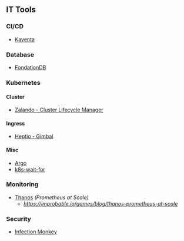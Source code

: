## IT Tools

### CI/CD
* [Kayenta](https://github.com/spinnaker/kayenta)


### Database
* [FondationDB](https://github.com/apple/foundationdb)


### Kubernetes

#### Cluster
* [Zalando - Cluster Lifecycle Manager](https://github.com/zalando-incubator/cluster-lifecycle-manager)

#### Ingress
* [Heptio - Gimbal](https://github.com/heptio/gimbal)

#### Misc
* [Argo](https://applatix.com/open-source/argo/)
* [k8s-wait-for](https://github.com/groundnuty/k8s-wait-for)

### Monitoring
* [Thanos](https://github.com/improbable-eng/thanos) *(Prometheus at Scale)*
  * *<https://improbable.io/games/blog/thanos-prometheus-at-scale>*


### Security
* [Infection Monkey](https://github.com/guardicore/monkey)
